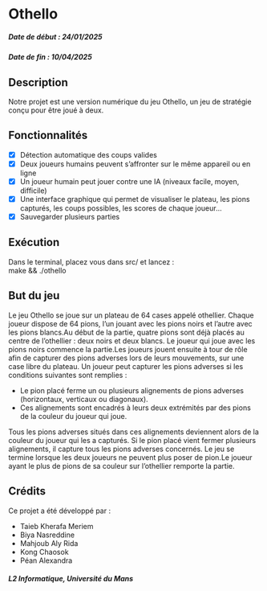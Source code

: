 # Othello

##### Date de début : 24/01/2025
##### Date de fin : 10/04/2025

## Description

Notre projet est une version numérique du jeu Othello, un jeu de stratégie conçu pour être joué à deux.

## Fonctionnalités

- [x] Détection automatique des coups valides
- [x] Deux joueurs humains peuvent s’affronter sur le même appareil ou en ligne
- [x] Un joueur humain peut jouer contre une IA (niveaux facile, moyen, difficile)
- [x] Une interface graphique qui permet de visualiser le plateau, les pions capturés, les coups possibles, les scores de chaque joueur...
- [x] Sauvegarder plusieurs parties

## Exécution

Dans le terminal, placez vous dans src/ et lancez :  
make && ./othello

## But du jeu

Le jeu Othello se joue sur un plateau de 64 cases appelé othellier. Chaque joueur dispose de 64 pions, l’un jouant avec les pions noirs et l’autre avec les pions blancs.Au début de la partie, quatre pions sont déjà placés au centre de l’othellier : deux noirs et deux blancs. Le joueur qui joue avec les pions noirs commence la partie.Les joueurs jouent ensuite à tour de rôle afin de capturer des pions adverses lors de leurs mouvements, sur une case libre du plateau.
Un joueur peut capturer les pions adverses si les conditions suivantes sont remplies :
- Le pion placé ferme un ou plusieurs alignements de pions adverses (horizontaux, verticaux ou diagonaux).
- Ces alignements sont encadrés à leurs deux extrémités par des pions de la couleur du joueur qui joue.

Tous les pions adverses situés dans ces alignements deviennent alors de la couleur du joueur qui les a capturés. Si le pion placé vient fermer plusieurs alignements, il capture tous les pions adverses concernés.
Le jeu se termine lorsque les deux joueurs ne peuvent plus poser de pion.Le joueur ayant le plus de pions de sa couleur sur l’othellier remporte la partie.

## Crédits

Ce projet a été développé par :
- Taieb Kherafa Meriem
- Biya Nasreddine
- Mahjoub Aly Rida
- Kong Chaosok
- Péan Alexandra


##### L2 Informatique, Université du Mans

